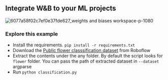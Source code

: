 ## Integrate W&B to your ML projects

![6077a58f02c7ef0e37fde627_weights and biases workspace-p-1080](https://user-images.githubusercontent.com/15766192/114898206-86f84080-9e2f-11eb-9820-0d79d5b7d4ef.jpeg)

### Explore this example
* Install the requirements. `pip install -r requirements.txt` 
* Download the [Public flower classsification dataset](https://public.roboflow.com/classification/flowers_classification/2) from Roboflow
* Extract the contents under the any folder. By default the script looks for `flower` folder. You can pass the path of extracted dataset in  `--dataset` argparse
* Run `python classification.py`

